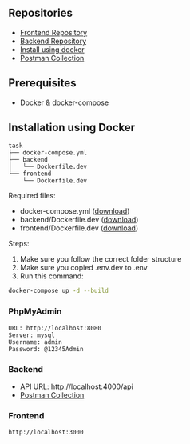 ## Repositories
- [Frontend Repository](https://github.com/AymanNagyAhmed/chemist-task-frontend)
- [Backend Repository](https://github.com/AymanNagyAhmed/chemist-task-backend)
- [Install using docker](https://github.com/AymanNagyAhmed/chemist-task)
- [Postman Collection](https://github.com/AymanNagyAhmed/chemist-task-backend/blob/main/Chemist-Warehouses-task.postman_collection.json)

## Prerequisites
- Docker & docker-compose

## Installation using Docker

```
task
├── docker-compose.yml
├── backend
│   └── Dockerfile.dev
└── frontend
    └── Dockerfile.dev
```

Required files:
- docker-compose.yml ([download](https://github.com/AymanNagyAhmed/chemist-task/blob/main/docker-compose.yml))
- backend/Dockerfile.dev ([download](https://github.com/AymanNagyAhmed/chemist-task-backend/blob/main/Dockerfile))
- frontend/Dockerfile.dev ([download](https://github.com/AymanNagyAhmed/chemist-task-frontend/blob/main/Dockerfile))

Steps:
1. Make sure you follow the correct folder structure
2. Make sure you copied .env.dev to .env
3. Run this command:
```bash
docker-compose up -d --build
```

### PhpMyAdmin
```
URL: http://localhost:8080
Server: mysql
Username: admin
Password: @12345Admin
```

### Backend
- API URL: http://localhost:4000/api
- [Postman Collection](https://github.com/AymanNagyAhmed/chemist-task-backend/blob/main/Chemist-Warehouses-task.postman_collection.json)

### Frontend
```
http://localhost:3000
```